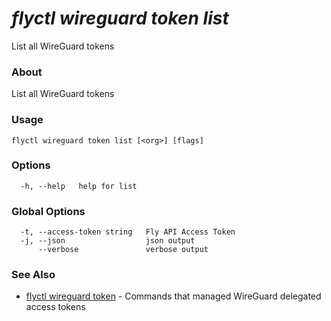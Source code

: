 # _flyctl wireguard token list_

List all WireGuard tokens

### About

List all WireGuard tokens

### Usage
~~~
flyctl wireguard token list [<org>] [flags]
~~~

### Options

~~~
  -h, --help   help for list
~~~

### Global Options

~~~
  -t, --access-token string   Fly API Access Token
  -j, --json                  json output
      --verbose               verbose output
~~~

### See Also

* [flyctl wireguard token](/docs/flyctl/wireguard-token/)	 - Commands that managed WireGuard delegated access tokens

